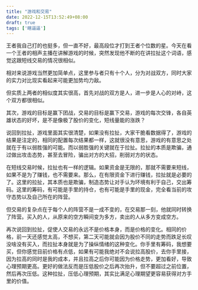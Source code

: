 ```yaml
---
title: "游戏和交易"
date: 2022-12-15T13:52:49+08:00
draft: true
tags: ['瞎逼逼']
---
```


王者我自己打的也挺多，但一直不好，最高段位才打到王者个位数的星。今天在看一个王者的相声主播在讲解游戏的时候，突然发现他不断的在讲拉扯这个词语，感觉这跟短线交易的情况很相似。

相对来说游戏当然更加简单点，这里参与者只有十个人，分为对战双方，同时大家的实力对比现实看起来可能更加势均力敌。

但实质上两者的相似度其实很高，首先对战的双方是人，进一步是人心的对峙，这个双方都很相似。

其次，游戏的目标是赢下团战，交易的目标是赢下交易，游戏的每次交锋，各自英雄状态的好坏，是不是像极了股价的变化，短线量能的涨跌？

说回到拉扯，游戏里面其实很清楚，如果没有拉扯，大家干脆看数据得了，游戏的结果是注定的，相同的配置每次结果都一样，这就很没有意思，游戏的有意思之处就在于有以弱胜强的可能。而以弱胜强的关键就在于拉扯。拉扯的本质是欺骗，通过做出攻击态势，甚至去冒险，骗出对方的大招，削弱对方的状态。

在短线交易时候，拉扯也有一样的逻辑。如果资金是无限的，那就不需要来短线，如果不是为了赚钱，也不需要来。那么，在有限资金下进行赚钱，拉扯就是必要的了。这里的拉扯，其本质也是欺骗，制造态势让对手认为环境有利于自己，交出筹码。这里的筹码，有可能是手里的持仓，也有可能是手里的现金，完全看当前的攻守态势以及自己所在的阵营。

但交易的复杂点在于每个人的阵营不是一成不变的，在交易那一刻，他就同时转换了阵营。买入的人，从原来的空方瞬间变为多方，卖出的人从多方变成空方。

再次说回到拉扯，促使人交易的永远不是价格本身，而是价格的变化。相同的价格，前一天还感觉太高，不想买，第二天可能就会因为股价不同的走势而跌足长叹没啥没有买入，而拉扯本身就是为了操纵情绪的这种变化。你手里有筹码，我想要买，但你感觉目前价格有点低，如果有可能我绝对不会说拉高股价，去你手里接，因为拉高的同时是我的成本，并且拉高之后你可能因为价格走势，更加看好，导致心理预期更高。更好的做法反而是压低股价之后再次抬升，但不要超过之前位置，然后再次压低。这种拉扯，压低心理预期，其实比满足心理期望更容易获得对方手里的价值。